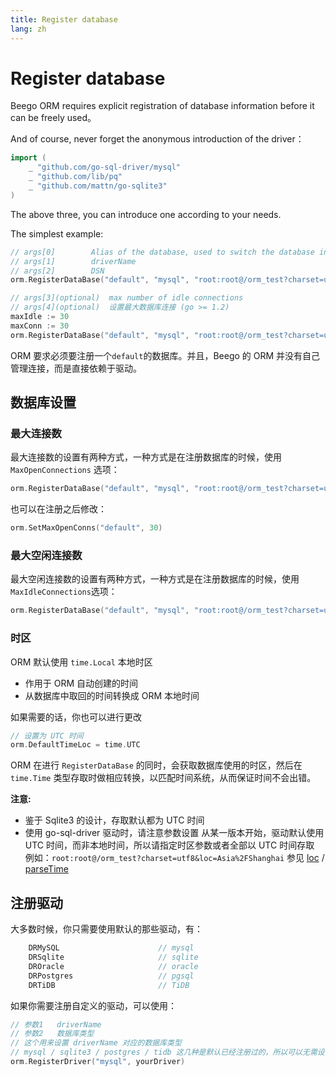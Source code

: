 ```yaml
---
title: Register database
lang: zh
---
```


# Register database

Beego ORM requires explicit registration of database information before it can be freely used。

And of course, never forget the anonymous introduction of the driver：

```go
import (
	_ "github.com/go-sql-driver/mysql"
	_ "github.com/lib/pq"
	_ "github.com/mattn/go-sqlite3"
)
```

The above three, you can introduce one according to your needs.

The simplest example:

```go
// args[0]        Alias of the database, used to switch the database in ORM
// args[1]        driverName
// args[2]        DSN
orm.RegisterDataBase("default", "mysql", "root:root@/orm_test?charset=utf8")

// args[3](optional)  max number of idle connections
// args[4](optional)  设置最大数据库连接 (go >= 1.2)
maxIdle := 30
maxConn := 30
orm.RegisterDataBase("default", "mysql", "root:root@/orm_test?charset=utf8", orm.MaxIdleConnections(maxIdle), orm.MaxOpenConnections(maxConn))
```

ORM 要求必须要注册一个`default`的数据库。并且，Beego 的 ORM 并没有自己管理连接，而是直接依赖于驱动。

## 数据库设置

### 最大连接数

最大连接数的设置有两种方式，一种方式是在注册数据库的时候，使用`MaxOpenConnections` 选项：

```go
orm.RegisterDataBase("default", "mysql", "root:root@/orm_test?charset=utf8", orm.MaxOpenConnections(100))
```

也可以在注册之后修改：

```go
orm.SetMaxOpenConns("default", 30)
```

### 最大空闲连接数

最大空闲连接数的设置有两种方式，一种方式是在注册数据库的时候，使用`MaxIdleConnections`选项：

```go
orm.RegisterDataBase("default", "mysql", "root:root@/orm_test?charset=utf8", orm.MaxIdleConnections(20))
```

### 时区

ORM 默认使用 `time.Local` 本地时区

- 作用于 ORM 自动创建的时间
- 从数据库中取回的时间转换成 ORM 本地时间

如果需要的话，你也可以进行更改

```go
// 设置为 UTC 时间
orm.DefaultTimeLoc = time.UTC
```

ORM 在进行 `RegisterDataBase` 的同时，会获取数据库使用的时区，然后在 `time.Time` 类型存取时做相应转换，以匹配时间系统，从而保证时间不会出错。

**注意:**

- 鉴于 Sqlite3 的设计，存取默认都为 UTC 时间
- 使用 go-sql-driver 驱动时，请注意参数设置
  从某一版本开始，驱动默认使用 UTC 时间，而非本地时间，所以请指定时区参数或者全部以 UTC 时间存取
  例如：`root:root@/orm_test?charset=utf8&loc=Asia%2FShanghai`
  参见 [loc](https://github.com/go-sql-driver/mysql#loc) / [parseTime](https://github.com/go-sql-driver/mysql#parsetime)

## 注册驱动

大多数时候，你只需要使用默认的那些驱动，有：

```go
	DRMySQL                      // mysql
	DRSqlite                     // sqlite
	DROracle                     // oracle
	DRPostgres                   // pgsql
	DRTiDB                       // TiDB
```

如果你需要注册自定义的驱动，可以使用：

```go
// 参数1   driverName
// 参数2   数据库类型
// 这个用来设置 driverName 对应的数据库类型
// mysql / sqlite3 / postgres / tidb 这几种是默认已经注册过的，所以可以无需设置
orm.RegisterDriver("mysql", yourDriver)
```
